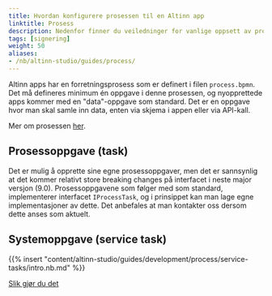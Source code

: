 ```yaml
---
title: Hvordan konfigurere prosessen til en Altinn app
linktitle: Prosess
description: Nedenfor finner du veiledninger for vanlige oppsett av prosessen
tags: [signering]
weight: 50
aliases:
- /nb/altinn-studio/guides/process/
---
```


Altinn apps har en forretningsprosess som er definert i filen `process.bpmn`.
Det må defineres minimum én oppgave i denne prosessen, og nyopprettede apps kommer med en "data"-oppgave som standard.
Det er en oppgave hvor man skal samle inn data, enten via skjema i appen eller via API-kall.

Mer om prosessen [her](/nb/altinn-studio/reference/process).

## Prosessoppgave (task)
Det er mulig å opprette sine egne prosessoppgaver, men det er sannsynlig at det kommer relativt store breaking changes på interfacet i neste major versjon (9.0).
Prosessoppgavene som følger med som standard, implementerer interfacet `IProcessTask`, og i prinsippet kan man lage egne implementasjoner av dette.
Det anbefales at man kontakter oss dersom dette anses som aktuelt.

## Systemoppgave (service task)
{{% insert "content/altinn-studio/guides/development/process/service-tasks/intro.nb.md" %}}

[Slik gjør du det](/nb/altinn-studio/guides/development/process/service-tasks)